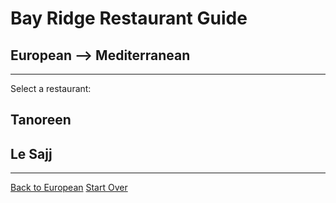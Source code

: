 # Bay Ridge Restaurant Guide
## European --> Mediterranean
---
Select a restaurant:
## Tanoreen
## Le Sajj
---
[Back to European](european.md)
[Start Over](../home.md)
